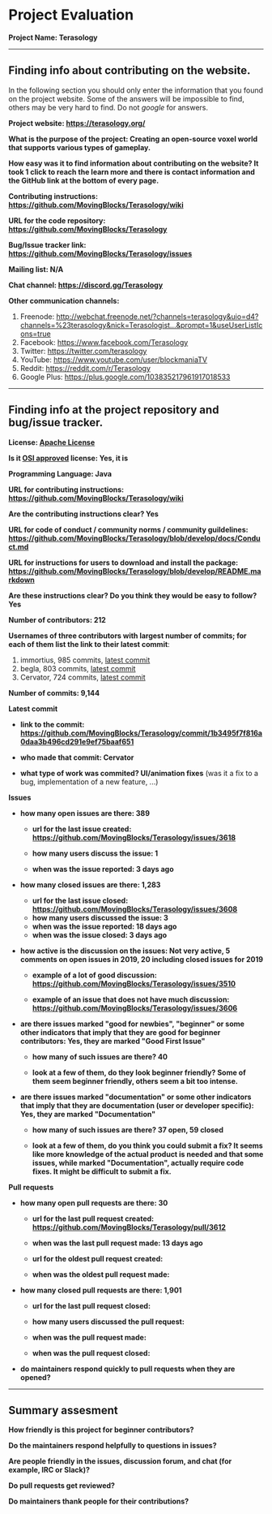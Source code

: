 # Project Evaluation 



__Project Name: Terasology__  


---

## Finding info about contributing on the website.

In the following section you should only enter the information that you
found on the project website. Some of the answers will be impossible to find, others
may be very hard to find. Do not _google_ for answers.

__Project website: https://terasology.org/__


__What is the purpose of the project: Creating an open-source voxel world that supports various types of gameplay.__


__How easy was it to find information about contributing on the website? It took 1 click to reach the learn more and there is contact information and the GitHub link at the bottom of every page.__


__Contributing instructions: https://github.com/MovingBlocks/Terasology/wiki__

__URL for the code repository: https://github.com/MovingBlocks/Terasology__

__Bug/Issue tracker link: https://github.com/MovingBlocks/Terasology/issues__

__Mailing list: N/A__

__Chat channel: https://discord.gg/Terasology__

__Other communication channels:__
1. Freenode: http://webchat.freenode.net/?channels=terasology&uio=d4?channels=%23terasology&nick=Terasologist...&prompt=1&useUserListIcons=true
2. Facebook: https://www.facebook.com/Terasology
3. Twitter: https://twitter.com/terasology
4. YouTube: https://www.youtube.com/user/blockmaniaTV
5. Reddit: https://reddit.com/r/Terasology
6. Google Plus: https://plus.google.com/103835217961917018533


---

## Finding info at the project repository and bug/issue tracker.

__License: [Apache License](https://github.com/MovingBlocks/Terasology/blob/develop/LICENSE)__

__Is it [OSI approved](https://opensource.org/licenses/alphabetical) license: Yes, it is__

__Programming Language: Java__

__URL for contributing instructions: https://github.com/MovingBlocks/Terasology/wiki__ 

__Are the contributing instructions clear? Yes__ 


__URL for code of conduct / community norms / community guildelines: https://github.com/MovingBlocks/Terasology/blob/develop/docs/Conduct.md__

__URL for instructions for users to download and install the package: https://github.com/MovingBlocks/Terasology/blob/develop/README.markdown__


__Are these instructions clear? Do you think they would be easy to follow? Yes__


__Number of contributors: 212__


__Usernames of three contributors with largest number of commits; for
each of them list the link to their latest commit__:

1. immortius, 985 commits, [latest commit](https://github.com/MovingBlocks/Terasology/commit/90283c37346787518d787df0825d28a8ff326aed)
2. begla, 803 commits, [latest commit](https://github.com/MovingBlocks/Terasology/commit/aeb1f56adf83048cb2aec7bbd9c5376885fc6944)
3. Cervator, 724 commits, [latest commit](https://github.com/MovingBlocks/Terasology/commit/1b3495f7f816a0daa3b496cd291e9ef75baaf651)


__Number of commits: 9,144__

__Latest commit__

- __link to the commit: https://github.com/MovingBlocks/Terasology/commit/1b3495f7f816a0daa3b496cd291e9ef75baaf651__

- __who made that commit: Cervator__

- __what type of work was commited? UI/animation fixes__ (was it a fix to a bug, implementation of a new feature, ...)


__Issues__

- __how many open issues are there: 389__

    - __url for the last issue created: https://github.com/MovingBlocks/Terasology/issues/3618__

    - __how many users discuss the issue: 1__
    
    - __when was the issue reported: 3 days ago__
    

- __how many closed issues are there: 1,283__
    - __url for the last issue closed: https://github.com/MovingBlocks/Terasology/issues/3608__
    - __how many users discussed the issue: 3__
    - __when was the issue reported: 18 days ago__
    - __when was the issue closed: 3 days ago__

- __how active is the discussion on the issues: Not very active, 5 comments on open issues in 2019, 20 including closed issues for 2019__ 

    - __example of a lot of good discussion: https://github.com/MovingBlocks/Terasology/issues/3510__ 
    
    - __example of an issue that does not have much discussion: https://github.com/MovingBlocks/Terasology/issues/3606__



- __are there issues marked "good for newbies", "beginner" or some other indicators that imply that they are good for beginner contributors: Yes, they are marked "Good First Issue"__

    - __how many of such issues are there? 40__
    
    - __look at a few of them, do they look beginner friendly? Some of them seem beginner friendly, others seem a bit too intense.__ 



- __are there issues marked "documentation" or some other indicators that imply that they are documentation (user or developer specific): Yes, they are marked "Documentation"__

    - __how many of such issues are there? 37 open, 59 closed__
    
    - __look at a few of them, do you think you could submit a fix? It seems like more knowledge of the actual product is needed and that some issues, while marked "Documentation", actually require code fixes. It might be difficult to submit a fix.__ 



__Pull requests__

- __how many open pull requests are there: 30__

    - __url for the last pull request created: https://github.com/MovingBlocks/Terasology/pull/3612__
    
    - __when was the last pull request made: 13 days ago__

    - __url for the oldest pull request created:__
    
    - __when was the oldest pull request made:__

- __how many closed pull requests are there: 1,901__

    - __url for the last pull request closed:__
    
    - __how many users discussed the pull request:__
    
    - __when was the pull request made:__
    
    - __when was the pull request closed:__
    

- __do maintainers respond quickly to pull requests when they are opened?__ 





---


## Summary assesment
__How friendly is this project for beginner contributors?__


__Do the maintainers respond helpfully to questions in issues?__


__Are people friendly in the issues, discussion forum, and chat (for example, IRC or Slack)?__



__Do pull requests get reviewed?__



__Do maintainers thank people for their contributions?__



